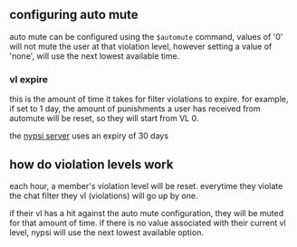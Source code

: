 <script>
  import DocsTemplate from "$lib/components/docs/DocsTemplate.svelte"
</script>

<DocsTemplate title='auto mute' desc="auto mute will be configured by default to mute members for an increasing amount of time when they
violate the chat filter" />

## configuring auto mute

auto mute can be configured using the `$automute` command, values of '0' will not mute the user at
that violation level, however setting a value of 'none', will use the next lowest available time.

### vl expire

this is the amount of time it takes for filter violations to expire. for example, if set to 1 day,
the amount of punishments a user has received from automute will be reset, so they will start from
VL 0.

the [nypsi server](https://discord.gg/hJTDNST) uses an expiry of 30 days

## how do violation levels work

each hour, a member's violation level will be reset. everytime they violate the chat filter they vl
(violations) will go up by one.

if their vl has a hit against the auto mute configuration, they will be muted for that amount of
time. if there is no value associated with their current vl level, nypsi will use the next lowest
available option.
